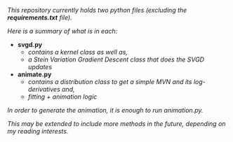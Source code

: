 _This repository currently holds two python files (excluding the **requirements.txt** file)._

_Here is a summary of what is in each:_

- **svgd.py** 
  - _contains a kernel class as well as,_
  - _a Stein Variation Gradient Descent class that does the SVGD updates_
- **animate.py**
  - _contains a distribution class to get a simple MVN and its log-derivatives and,_
  - _fitting + animation logic_

_In order to generate the animation, it is enough to run animation.py._

_This may be extended to include more methods in the future, depending on my reading interests._
